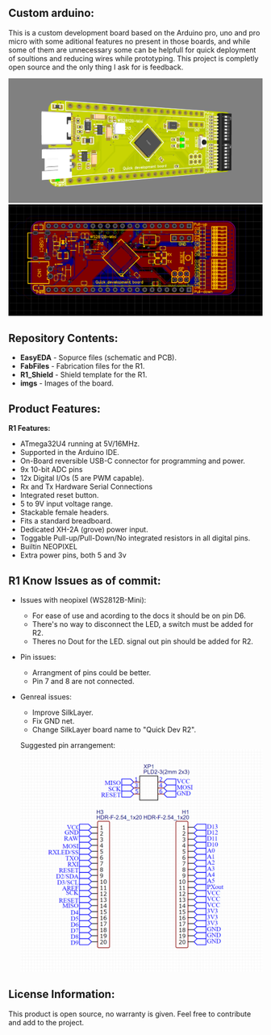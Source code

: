 
Custom arduino:
-------------------
This is a custom development board based on the Arduino pro, uno and pro micro with some aditional features no present in those boards, and while some of them are unnecessary some can be helpfull for quick deployment of soultions and reducing wires while prototyping.
This project is completly open source and the only thing I ask for is feedback.

![](/R1/imgs/board_img.PNG)
![](/R1/imgs/PCB_img.PNG)

Repository Contents:
-------------------
* **EasyEDA** - Sopurce files (schematic and PCB).
* **FabFiles** - Fabrication files for the R1.
* **R1_Shield** - Shield template for the R1.
* **imgs** - Images of the board.

Product Features:
----------------
**R1 Features:**
 - ATmega32U4 running at 5V/16MHz.
 - Supported in the Arduino IDE.
 - On-Board reversible USB-C connector for programming and power.
 - 9x 10-bit ADC pins
 - 12x Digital I/Os (5 are PWM capable).
 - Rx and Tx Hardware Serial Connections
 - Integrated reset button.
 - 5 to 9V input voltage range.
 - Stackable female headers.
 - Fits a standard breadboard.
 - Dedicated XH-2A (grove) power input.
 - Toggable Pull-up/Pull-Down/No integrated resistors in all digital pins.
 - Builtin NEOPIXEL
 - Extra power pins, both 5 and 3v
 
R1 Know Issues as of commit:
----------------
 - Issues with neopixel (WS2812B-Mini):
    - For ease of use and acording to the docs it should be on pin D6.
	 - There's no way to disconnect the LED, a switch must be added for R2.
	 - Theres no Dout for the LED. signal out pin should be added for R2.
 - Pin issues:
	 - Arrangment of pins could be better.
	 - Pin 7 and 8 are not connected.
 - Genreal issues:
	 - Improve SilkLayer.
	 - Fix GND net.
	 - Change SilkLayer board name to "Quick Dev R2".
	 
	 Suggested pin arrangement:
![](/R1/imgs/pinarrangment.PNG)

License Information:
-------------------
This product is open source, no warranty is given.
Feel free to contribute and add to the project.

